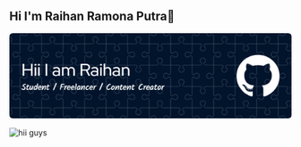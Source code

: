 ## Hi I'm Raihan Ramona Putra👋

![raihan ramona putra](img/baru.png)
<!--
**raihanramonaputra/raihanramonaputra** is a ✨ _special_ ✨ repository because its `README.md` (this file) appears on your GitHub profile.

Here are some ideas to get you started:

- 🔭 I’m currently working on ...
- 🌱 I’m currently learning ...
- 👯 I’m looking to collaborate on ...
- 🤔 I’m looking for help with ...
- 💬 Ask me about ...
- 📫 How to reach me: ...
- 😄 Pronouns: ...
- ⚡ Fun fact: ...
-->

![hii guys](https://media.giphy.com/media/v1.Y2lkPTc5MGI3NjExNG1pMXJqdW82ZG1paWQ1NWVwdHhnMWR2dXpkbXplaWg1bWVrbTNhaCZlcD12MV9naWZzX3NlYXJjaCZjdD1n/3o7bu6KDIpS4OFRP6o/giphy.gif)
